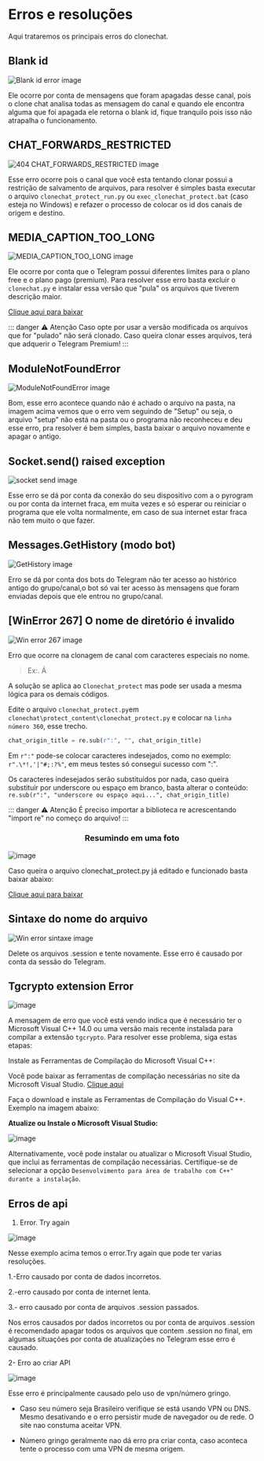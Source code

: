 # Erros e resoluções

Aqui trataremos os principais erros do clonechat.

## Blank id

![Blank id error image](/blank_id_error.png)

Ele ocorre por conta de mensagens que foram apagadas desse canal, pois o clone chat analisa todas as mensagem do canal e quando ele encontra alguma que foi apagada ele retorna o blank id, fique tranquilo pois isso não atrapalha o funcionamento.

## CHAT_FORWARDS_RESTRICTED

![404 CHAT_FORWARDS_RESTRICTED image](/404_cfr.png)

Esse erro ocorre pois o canal que você esta tentando clonar possui a restrição de salvamento de arquivos, para resolver é simples basta executar o arquivo `clonechat_protect_run.py` ou `exec_clonechat_protect.bat` (caso esteja no Windows) e refazer o processo de colocar os id dos canais de origem e destino.

## MEDIA_CAPTION_TOO_LONG

![MEDIA_CAPTION_TOO_LONG image](/mctl_error.png)

Ele ocorre por conta que o Telegram possui diferentes limites para o plano free e o plano pago (premium). Para resolver esse erro basta excluir o `clonechat.py` e instalar essa versão que "pula" os arquivos que tiverem descrição maior.

[Clique aqui para baixar](https://github.com/wandrey7/guiaclonechat/blob/main/docs/public/clonechat.py)

::: danger ⚠ Atenção
Caso opte por usar a versão modificada os arquivos que for "pulado" não será clonado. Caso queira clonar esses arquivos, terá que adquerir o Telegram Premium!
:::

## ModuleNotFoundError

![ModuleNotFoundError image](/mnfe_error.png)

Bom, esse erro acontece quando não é achado o arquivo na pasta, na imagem acima vemos que o erro vem seguindo de "Setup" ou seja, o arquivo "setup" não está na pasta ou o programa não reconheceu e deu esse erro, pra resolver é bem simples, basta baixar o arquivo novamente e apagar o antigo.

## Socket.send() raised exception

![socket send image](/ssrw_error.png)

Esse erro se dá por conta da conexão do seu dispositivo com a o pyrogram ou por conta da internet fraca, em muita vezes e só esperar ou reiniciar o programa que ele volta normalmente, em caso de sua internet estar fraca não tem muito o que fazer.

## Messages.GetHistory (modo bot)

![GetHistory image](/gethistory_error.jpg)

Erro se dá por conta dos bots do Telegram não ter acesso ao histórico antigo do grupo/canal,o bot só vai ter acesso às mensagens que foram enviadas depois que ele entrou no grupo/canal.

## [WinError 267] O nome de diretório é invalido

![Win error 267 image](/win_error.png)

Erro que ocorre na clonagem de canal com caracteres especiais no nome.

> Ex:. Á

A solução se aplica ao `Clonechat_protect` mas pode ser usada a mesma lógica para os demais códigos.

Edite o arquivo `clonechat_protect.py`em `clonechat\protect_content\clonechat_protect.py` e colocar na `linha número 360`, esse trecho.

```python
chat_origin_title = re.sub(r":", "", chat_origin_title)
```

Em `r":"` pode-se colocar caracteres indesejados, como no exemplo: `r".\*!,'|"#;:?%"`, em meus testes só consegui sucesso com ":".

Os caracteres indesejados serão substituídos por nada, caso queira substituir por underscore ou espaço em branco, basta alterar o conteúdo: `re.sub(r":", "underscore ou espaço aqui...", chat_origin_title)`

::: danger ⚠ Atenção
É preciso importar a biblioteca re acrescentando "import re" no começo do arquivo!
:::

<h3 align="center">Resumindo em uma foto</h3>

![image](/err_img_267w.png)

Caso queira o arquivo clonechat_protect.py já editado e funcionado basta baixar abaixo:

[Clique aqui para baixar](https://github.com/wandrey7/guiaclonechat/blob/main/docs/public/clonechat_protect.py)

## Sintaxe do nome do arquivo

![Win error sintaxe image](/sintaxe_error.png)

Delete os arquivos .session e tente novamente. Esse erro é causado por conta da sessão do Telegram.

## Tgcrypto extension Error

![image](/tgcrypto_error.jpg)

A mensagem de erro que você está vendo indica que é necessário ter o Microsoft Visual C++ 14.0 ou uma versão mais recente instalada para compilar a extensão `tgcrypto`. Para resolver esse problema, siga estas etapas:

Instale as Ferramentas de Compilação do Microsoft Visual C++:

Você pode baixar as ferramentas de compilação necessárias no site da Microsoft Visual Studio. [Clique aqui](https://visualstudio.microsoft.com/visual-cpp-build-tools/)

Faça o download e instale as Ferramentas de Compilação do Visual C++. Exemplo na imagem abaixo:

**Atualize ou Instale o Microsoft Visual Studio:**

![image](/vstgcrypto_error.jpg)

Alternativamente, você pode instalar ou atualizar o Microsoft Visual Studio, que inclui as ferramentas de compilação necessárias. Certifique-se de selecionar a opção `Desenvolvimento para área de trabalho com C++" durante a instalação`.

## Erros de api

1. Error. Try again

![image](/error_api_try.png)

Nesse exemplo acima temos o error.Try again que pode ter varias resoluções.

1.-Erro causado por conta de dados incorretos.

2.-erro causado por conta de internet lenta.

3.- erro causado por conta de arquivos .session passados.

Nos erros causados por dados incorretos ou por conta de arquivos .session é recomendado apagar todos os arquivos que contem .session no final, em algumas situações por conta de atualizações no Telegram esse erro é causado.

2- Erro ao criar API

![image](/error_web_api.png)

Esse erro é principalmente causado pelo uso de vpn/número gringo.

- Caso seu número seja Brasileiro verifique se está usando VPN ou DNS. Mesmo desativando e o erro persistir mude de navegador ou de rede. O site nao constuma aceitar VPN.

- Número gringo geralmente nao dá erro pra criar conta, caso aconteca tente o processo com uma VPN de mesma origem.
